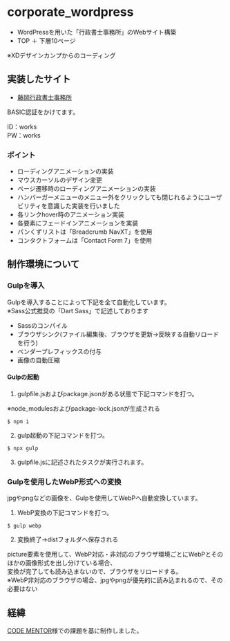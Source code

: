 # corporate_wordpress
- WordPressを用いた「行政書士事務所」のWebサイト構築
- TOP ＋ 下層10ページ<br>


※XDデザインカンプからのコーディング

## 実装したサイト
- [藤岡行政書士事務所](https://works05.k-watanabe39.com/)

BASIC認証をかけてます。

ID：works<br>
PW：works

### ポイント
- ローディングアニメーションの実装
- マウスカーソルのデザイン変更
- ページ遷移時のローディングアニメーションの実装
- ハンバーガーメニューのメニュー外をクリックしても閉じれるようにユーザビリティを意識した実装を行いました
- 各リンクhover時のアニメーション実装
- 各要素にフェードインアニメーションを実装
- パンくずリストは「Breadcrumb NavXT」を使用
- コンタクトフォームは「Contact Form 7」を使用

## 制作環境について
### Gulpを導入
Gulpを導入することによって下記を全て自動化しています。<br>
※Sass公式推奨の「Dart Sass」で記述しております
- Sassのコンパイル
- ブラウザシンク(ファイル編集後、ブラウザを更新→反映する自動リロードを行う)
- ベンダープレフィックスの付与
- 画像の自動圧縮
#### Gulpの起動
1. gulpfile.jsおよびpackage.jsonがある状態で下記コマンドを打つ。

※node_modulesおよびpackage-lock.jsonが生成される
```
$ npm i
```
2. gulp起動の下記コマンドを打つ。
```
$ npx gulp
```
3. gulpfile.jsに記述されたタスクが実行されます。

### Gulpを使用したWebP形式への変換
jpgやpngなどの画像を、Gulpを使用してWebPへ自動変換しています。

1. WebP変換の下記コマンドを打つ。
```
$ gulp webp
```
2. 変換終了→distフォルダへ保存される

picture要素を使用して、WebP対応・非対応のブラウザ環境ごとにWebPとそのほかの画像形式を出し分けている場合、<br>
変換が完了しても読み込まないので、ブラウザをリロードする。<br>
※WebP非対応のブラウザの場合、jpgやpngが優先的に読み込まれるので、その必要はない

## 経緯
[CODE MENTOR](https://codementor.arutega.jp/)様での課題を基に制作しました。
